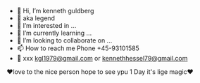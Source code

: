 - 👋 Hi, I’m kenneth guldberg 
- 💯 aka legend
- 👀 I’m interested in ...
- 🌱 I’m currently learning ...
- 💞️ I’m looking to collaborate on ...
- 📫 How to reach me Phone +45-93101585 
- 💬 xxx kgl1979@gmail.com or kennethhessel79@gmail.com 

<!---
Kenneth guldberg  is a ✨ special ✨ repository because its `README.md` (this file) appears on your GitHub profile.
You can click the Preview link to take a look at your changes.
--->
❤love to the nice person hope to see ypu 1 Day it's lige magic❤

